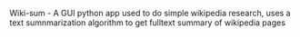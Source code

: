 Wiki-sum - A GUI python app used to do simple wikipedia research, uses a text sumnmarization algorithm to get fulltext summary of wikipedia pages
